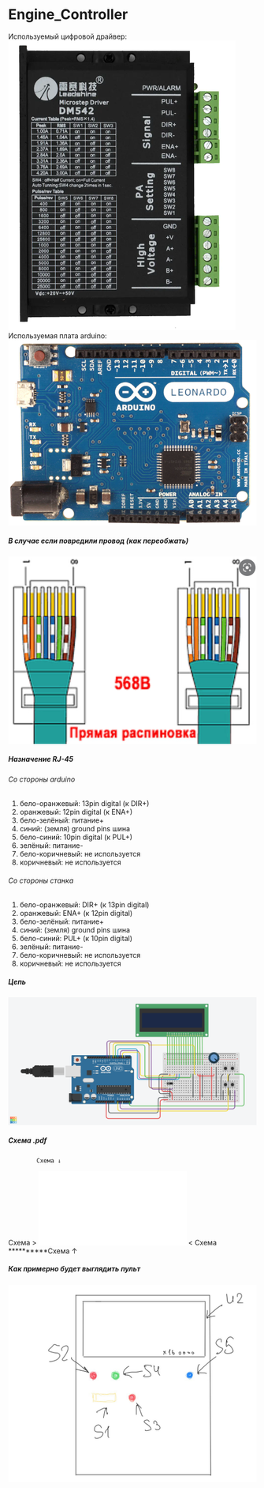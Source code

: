 # Engine_Controller
Используемый цифровой драйвер:
![dm542](docs/DM542.png "dm542")
Используемая плата arduino:
![arduino leonardo](docs/leonardo.png "arduino leonardo")
##### В случае если повредили провод (как переобжать)
![Распиновка](docs/RJ-45%20pins.bmp "Распиновка")
##### Назначение RJ-45
###### Со стороны arduino
1. бело-оранжевый: 13pin digital (к DIR+)
2. оранжевый: 12pin digital (к ENA+)
3. бело-зелёный: питание+
4. синий: (земля) ground pins шина
5. бело-синий: 10pin digital (к PUL+)
6. зелёный: питание-
7. бело-коричневый: не используется
8. коричневый: не используется
###### Со стороны станка
1. бело-оранжевый: DIR+ (к 13pin digital)
2. оранжевый: ENA+ (к 12pin digital)
3. бело-зелёный: питание+
4. синий: (земля) ground pins шина
5. бело-синий: PUL+ (к 10pin digital)
6. зелёный: питание-
7. бело-коричневый: не используется
8. коричневый: не используется

##### Цепь
![Цепь](docs/Wiring%20Components.png "Цепь")
##### Схема .pdf

            Схема ↓
Схема > ![Схема](docs/Wiring%20Components.pdf "Схема") < Схема <br/>
**********Схема ↑
##### Как примерно будет выглядить пульт
![controller_v1.jpg](docs/controller_v1.jpg "controller_v1.jpg")